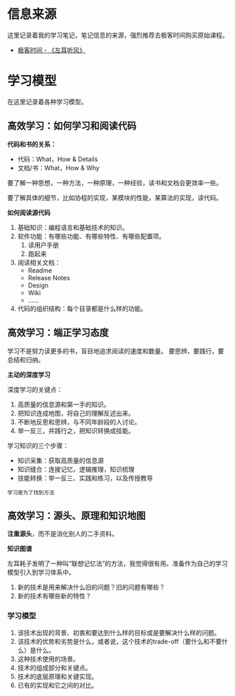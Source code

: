 # 信息来源

这里记录着我的学习笔记，笔记信息的来源，强烈推荐去极客时间购买原始课程。

- [极客时间 - 《左耳听风》](https://time.geekbang.org/column/intro/48)

# 学习模型

在这里记录着各种学习模型。


## 高效学习：如何学习和阅读代码

**代码和书的关系：**

- 代码：What，How & Details
- 文档/书：What，How & Why

要了解一种思想，一种方法，一种原理，一种经验，读书和文档会更效率一些。

要了解具体的细节，比如协程的实现，某模块的性能，某算法的实现，读代码。


**如何阅读源代码**

1. 基础知识：编程语言和基础技术的知识。
2. 软件功能：有哪些功能、有哪些特性、有哪些配置项。
   1. 读用户手册
   2. 跑起来
3. 阅读相关文档：
   - Readme
   - Release Notes
   - Design
   - Wiki
   - ……
4. 代码的组织结构：每个目录都是什么样的功能。


## 高效学习：端正学习态度

学习不是努力读更多的书，盲目地追求阅读的速度和数量。
要思辨，要践行，要总结和归纳。

**主动的深度学习**

深度学习的关键点：

1. 高质量的信息源和第一手的知识。
2. 把知识连成地图，将自己的理解反述出来。
3. 不断地反思和思辨，与不同年龄段的人讨论。
4. 举一反三，并践行之，把知识转换成技能。

学习知识的三个步骤：

- 知识采集：获取高质量的信息源
- 知识缝合：连接记忆，逻辑推理，知识梳理
- 技能转换：举一反三、实践和练习，以及传授教导

`学习是为了找到方法`


## 高效学习：源头、原理和知识地图

**注重源头**，而不是消化别人的二手资料。


**知识图谱**

左耳耗子发明了一种叫“联想记忆法”的方法，我觉得很有用。准备作为自己的学习模型引入到学习体系中。

1. 新的技术是用来解决什么旧的问题？旧的问题有哪些？
2. 新的技术有哪些新的特性？


### 学习模型

1. 该技术出现的背景、初衷和要达到什么样的目标或是要解决什么样的问题。
2. 该技术的优势和劣势是什么，或者说，这个技术的trade-off（要什么和不要什么）是什么。
3. 这种技术使用的场景。
4. 技术的组成部分和关键点。
5. 技术的底层原理和关键实现。
6. 已有的实现和它之间的对比。

